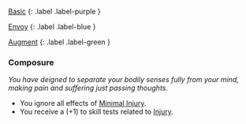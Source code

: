 
[Basic](Game/Basic-List)
{: .label .label-purple }

[Envoy](Game/Envoy)
{: .label .label-blue }

[Augment](Game/Advancement-List?Augment=true)
{: .label .label-green }
### Composure
*You have deigned to separate your bodily senses fully from your mind, making pain and suffering just passing thoughts.*
* You ignore all effects of [Minimal Injury](Game/Core/Injury#Minimal%20Injury).
* You receive a (+1) to skill tests related to [Injury](Game/Core/Injury).


